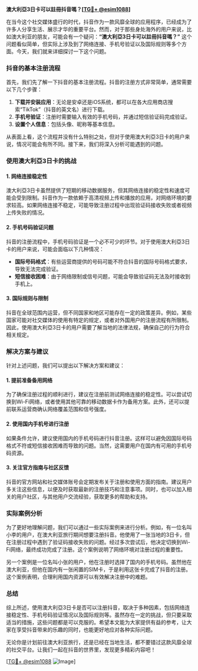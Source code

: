 **澳大利亞3日卡可以註冊抖音嗎？[[TG💪+ @esim1088](https://t.me/s/esim1088)]**

在当今这个社交媒体盛行的时代，抖音作为一款风靡全球的应用程序，已经成为了许多人分享生活、展示才华的重要平台。然而，对于那些身处海外的用户来说，比如澳大利亚的朋友，可能会有一个疑问：**“澳大利亞3日卡可以註冊抖音嗎？”** 这个问题看似简单，但实际上涉及到了网络连接、手机号验证以及国际规则等多个方面。今天，我们就来详细探讨一下这个问题。

### 抖音的基本注册流程

首先，我们先了解一下抖音的基本注册流程。抖音的注册方式非常简单，通常需要以下几个步骤：

1. **下载并安装应用**：无论是安卓还是iOS系统，都可以在各大应用商店搜索“TikTok”（抖音的英文名）进行下载。
2. **手机号验证**：注册时需要输入有效的手机号码，并通过短信验证码完成验证。
3. **设置个人信息**：包括头像、昵称等基本信息。

从表面上看，这个流程并没有什么特别之处，但对于使用澳大利亞3日卡的用户来说，情况可能会有所不同。接下来，我们将深入分析可能遇到的问题。

### 使用澳大利亞3日卡的挑战

#### 1. 网络连接稳定性
澳大利亞3日卡虽然提供了短期的移动数据服务，但其网络连接的稳定性和速度可能会受到限制。抖音作为一款依赖于高清视频上传和播放的应用，对网络环境的要求较高。如果网络连接不稳定，可能导致注册过程中出现验证码接收失败或者视频上传失败的情况。

#### 2. 手机号码验证问题
抖音的注册流程中，手机号码验证是一个必不可少的环节。对于使用澳大利亞3日卡的用户来说，可能会面临以下几种情况：
   - **国际号码格式**：有些运营商提供的号码可能不符合抖音的国际号码格式要求，导致无法完成验证。
   - **短信接收困难**：由于网络限制或信号问题，可能会导致验证码无法及时接收到手机上。

#### 3. 国际规则与限制
抖音在全球范围内运营，但不同国家和地区可能存在一定的政策差异。例如，某些国家可能对社交媒体的使用有特定的规定，或者对外国用户的注册流程有所限制。因此，使用澳大利亞3日卡的用户需要了解当地的法律法规，确保自己的行为符合相关规定。

### 解决方案与建议

针对上述问题，我们可以提出以下解决方案和建议：

#### 1. 提前准备备用网络
为了确保注册过程的顺利进行，建议在注册前测试网络连接的稳定性。可以尝试切换到Wi-Fi网络，或者使用其他可靠的移动数据卡作为备用方案。此外，还可以提前联系运营商确认网络覆盖范围和信号强度。

#### 2. 使用国内手机号进行注册
如果条件允许，建议使用国内的手机号码进行抖音注册。这样可以避免因国际号码格式不符或短信接收困难而导致的问题。当然，这需要用户在国内有可用的手机号码资源。

#### 3. 关注官方指南与社区反馈
抖音的官方网站和社交媒体账号会定期发布关于注册和使用方面的指南。建议用户多关注这些信息，以便及时获取最新的注册技巧和注意事项。同时，也可以加入相关的用户社区，与其他用户交流经验，获取更多的帮助和支持。

### 实际案例分析

为了更好地理解问题，我们可以通过一些实际案例来进行分析。例如，有一位名叫小李的用户，在澳大利亚旅行期间想要注册抖音。他使用了一张当地的3日卡，但在注册过程中遇到了验证码接收失败的问题。经过多次尝试后，他决定切换到Wi-Fi网络，最终成功完成了注册。这个案例说明了网络环境对注册过程的重要性。

另一个案例是一位名叫小张的用户，他在注册时选择了国内的手机号码。虽然他在澳大利亚，但他在国内有一张闲置的SIM卡，于是利用这张卡完成了抖音的注册。这个案例表明，合理利用国内资源可以有效解决注册中的难题。

### 总结

综上所述，使用澳大利亞3日卡是否可以注册抖音，取决于多种因素，包括网络连接稳定性、手机号码验证情况以及国际规则等。虽然存在一定的挑战，但只要采取适当的措施，这些问题都是可以克服的。希望本文能为大家提供有益的参考，让大家在享受抖音带来的乐趣的同时，也能更好地应对各种实际问题。

无论你是计划前往澳大利亚旅行，还是已经在当地生活，都不要错过这款风靡全球的社交平台。让我们一起在抖音的世界里，发现更多精彩内容吧！

[[TG💪+ @esim1088](https://t.me/s/esim1088) ![Image](https://i.postimg.cc/4NQfJmqS/Snipaste-2025-05-13-00-14-12.png)]